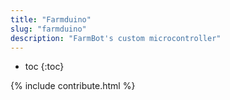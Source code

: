 ```yaml
---
title: "Farmduino"
slug: "farmduino"
description: "FarmBot's custom microcontroller"
---
```


* toc
{:toc}

{% include contribute.html %}

